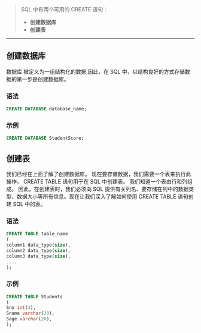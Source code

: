 > SQL 中有两个可用的 CREATE 语句：
>
> - **创建数据库**
> - **创建表**

---

## 创建数据库

数据库 被定义为一组结构化的数据,因此，在 SQL 中，以结构良好的方式存储数据的第一步是创建数据库。

### 语法

```SQL
CREATE DATABASE database_name;
```

### 示例

```SQL
CREATE DATABASE StudentScore;
```

## 创建表

我们已经在上面了解了创建数据库。 现在要存储数据，我们需要一个表来执行此操作。 CREATE TABLE 语句用于在 SQL 中创建表。 我们知道一个表由行和列组成。 因此，在创建表时，我们必须向 SQL 提供有关列名、要存储在列中的数据类型、数据大小等所有信息。现在让我们深入了解如何使用 CREATE TABLE 语句创建 SQL 中的表。

### 语法

```SQL
CREATE TABLE table_name
(
column1 data_type(size),
column2 data_type(size),
column3 data_type(size),
....
);
```

### 示例

```SQl
CREATE TABLE Students
(
Sno int(3),
Sname varchar(20),
Sage varchar(20),
);
```
